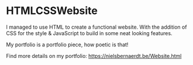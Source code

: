 # HTMLCSSWebsite
I managed to use HTML to create a functional website. With the addition of CSS for the style & JavaScript to build in some neat looking features.


My portfolio is a portfolio piece, how poetic is that!

Find more details on my portfolio: https://nielsbernaerdt.be/Website.html
